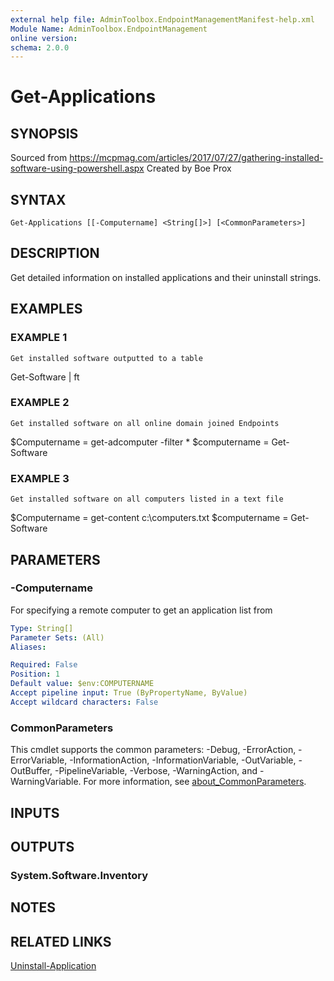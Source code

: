 ```yaml
---
external help file: AdminToolbox.EndpointManagementManifest-help.xml
Module Name: AdminToolbox.EndpointManagement
online version:
schema: 2.0.0
---
```


# Get-Applications

## SYNOPSIS
Sourced from https://mcpmag.com/articles/2017/07/27/gathering-installed-software-using-powershell.aspx
Created by Boe Prox

## SYNTAX

```
Get-Applications [[-Computername] <String[]>] [<CommonParameters>]
```

## DESCRIPTION
Get detailed information on installed applications and their uninstall strings.

## EXAMPLES

### EXAMPLE 1
```
Get installed software outputted to a table
```

Get-Software | ft

### EXAMPLE 2
```
Get installed software on all online domain joined Endpoints
```

$Computername = get-adcomputer -filter *
$computername = Get-Software

### EXAMPLE 3
```
Get installed software on all computers listed in a text file
```

$Computername = get-content c:\computers.txt
$computername = Get-Software

## PARAMETERS

### -Computername
For specifying a remote computer to get an application list from

```yaml
Type: String[]
Parameter Sets: (All)
Aliases:

Required: False
Position: 1
Default value: $env:COMPUTERNAME
Accept pipeline input: True (ByPropertyName, ByValue)
Accept wildcard characters: False
```

### CommonParameters
This cmdlet supports the common parameters: -Debug, -ErrorAction, -ErrorVariable, -InformationAction, -InformationVariable, -OutVariable, -OutBuffer, -PipelineVariable, -Verbose, -WarningAction, and -WarningVariable. For more information, see [about_CommonParameters](http://go.microsoft.com/fwlink/?LinkID=113216).

## INPUTS

## OUTPUTS

### System.Software.Inventory
## NOTES

## RELATED LINKS

[Uninstall-Application]()

